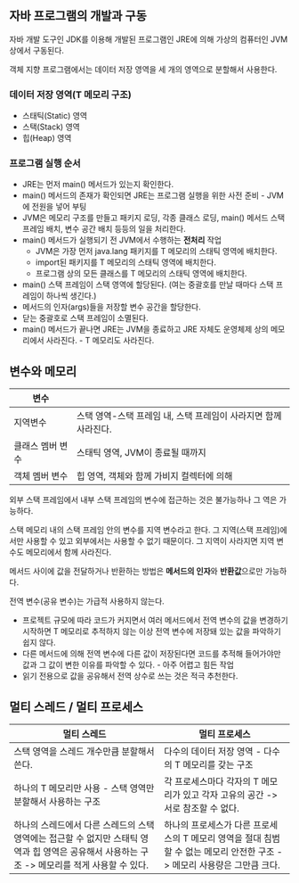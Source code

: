 ## 자바 프로그램의 개발과 구동

자바 개발 도구인 JDK를 이용해 개발된 프로그램인 JRE에 의해 가상의 컴퓨터인 JVM 상에서 구동된다.

객체 지향 프로그램에서는 데이터 저장 영역을 세 개의 영역으로 분할해서 사용한다.

### 데이터 저장 영역(T 메모리 구조)

- 스태틱(Static) 영역
- 스택(Stack) 영역
- 힙(Heap) 영역

### 프로그램 실행 순서

- JRE는 먼저 main() 메서드가 있는지 확인한다.
- main() 메서드의 존재가 확인되면 JRE는 프로그램 실행을 위한 사전 준비 - JVM에 전원을 넣어 부팅
- JVM은 메모리 구조를 만들고 패키지 로딩, 각종 클래스 로딩, main() 메서드 스택 프레임 배치, 변수 공간 배치 등등의 일을 처리한다.
- main() 메서드가 실행되기 전 JVM에서 수행하는 **전처리** 작업
  - JVM은 가장 먼저 java.lang 패키지를 T 메모리의 스태틱 영역에 배치한다.
  - import된 패키지를 T 메모리의 스태틱 영역에 배치한다.
  - 프로그램 상의 모든 클래스를 T 메모리의 스태틱 영역에 배치한다.
- main() 스택 프레임이 스택 영역에 할당된다. (여는 중괄호를 만날 때마다 스택 프레임이 하나씩 생긴다.)
- 메서드의 인자(args)들을 저장할 변수 공간을 할당한다.
- 닫는 중괄호로 스택 프레임이 소멸된다.
- main() 메서드가 끝나면 JRE는 JVM을 종료하고 JRE 자체도 운영체제 상의 메모리에서 사라진다. - T 메모리도 사라진다.



## 변수와 메모리

| 변수             |                                                              |
| ---------------- | ------------------------------------------------------------ |
| 지역변수         | 스택 영역-스택 프레임 내, 스택 프레임이 사라지면 함께 사라진다. |
| 클래스 멤버 변수 | 스태틱 영역, JVM이 종료될 때까지                             |
| 객체 멤버 변수   | 힙 영역, 객체와 함께 가비지 컬렉터에 의해                    |

외부 스택 프레임에서 내부 스택 프레임의 변수에 접근하는 것은 불가능하나 그 역은 가능하다.

스택 메모리 내의 스택 프레임 안의 변수를 지역 변수라고 한다. 그 지역(스택 프레임)에서만 사용할 수 있고 외부에서는 사용할 수 없기 때문이다. 그 지역이 사라지면 지역 변수도 메모리에서 함께 사라진다.

메서드 사이에 값을 전달하거나 반환하는 방법은 **메서드의 인자**와 **반환값**으로만 가능하다. 

전역 변수(공유 변수)는 가급적 사용하지 않는다.

- 프로젝트 규모에 따라 코드가 커지면서 여러 메서드에서 전역 변수의 값을 변경하기 시작하면 T 메모리로 추적하지 않는 이상 전역 변수에 저장돼 있는 값을 파악하기 쉽지 않다.
- 다른 메서드에 의해 전역 변수에 다른 값이 저장된다면 코드를 추적해 들어가야만 값과 그 값이 변한 이유를 파악할 수 있다. - 아주 어렵고 힘든 작업
- 읽기 전용으로 값을 공유해서 전역 상수로 쓰는 것은 적극 추천한다.



## 멀티 스레드 / 멀티 프로세스

| 멀티 스레드                                                  | 멀티 프로세스                                                |
| ------------------------------------------------------------ | ------------------------------------------------------------ |
| 스택 영역을 스레드 개수만큼 분할해서 쓴다.                   | 다수의 데이터 저장 영역 - 다수의 T 메모리를 갖는 구조        |
| 하나의 T 메모리만 사용 - 스택 영역만 분할해서 사용하는 구조  | 각 프로세스마다 각자의 T 메모리가 있고 각자 고유의 공간 -> 서로 참조할 수 없다. |
| 하나의 스레드에서 다른 스레드의 스택 영역에는 접근할 수 없지만 스태틱 영역과 힙 영역은 공유해서 사용하는 구조 -> 메모리를 적게 사용할 수 있다. | 하나의 프로세스가 다른 프로세스의 T 메모리 영역을 절대 침범할 수 없는 메모리 안전한 구조 ->  메모리 사용량은 그만큼 크다. |